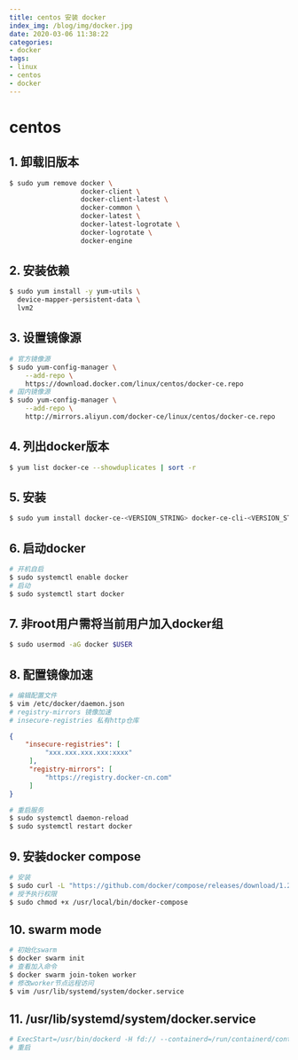 ```yaml
---
title: centos 安装 docker
index_img: /blog/img/docker.jpg
date: 2020-03-06 11:38:22
categories: 
- docker
tags:
- linux
- centos
- docker
---
```

# centos

## 1. 卸载旧版本

   ```bash
   $ sudo yum remove docker \
                     docker-client \
                     docker-client-latest \
                     docker-common \
                     docker-latest \
                     docker-latest-logrotate \
                     docker-logrotate \
                     docker-engine
   ```

## 2. 安装依赖

   ```bash
   $ sudo yum install -y yum-utils \
     device-mapper-persistent-data \
     lvm2
   ```

## 3. 设置镜像源

   ```bash
   # 官方镜像源
   $ sudo yum-config-manager \
       --add-repo \
       https://download.docker.com/linux/centos/docker-ce.repo
   # 国内镜像源
   $ sudo yum-config-manager \
       --add-repo \
       http://mirrors.aliyun.com/docker-ce/linux/centos/docker-ce.repo
   ```
## 4. 列出docker版本
   ```bash
   $ yum list docker-ce --showduplicates | sort -r
   ```
## 5. 安装
   ```bash
   $ sudo yum install docker-ce-<VERSION_STRING> docker-ce-cli-<VERSION_STRING> containerd.io
   ```
## 6. 启动docker
   ```bash
   # 开机自启
   $ sudo systemctl enable docker
   # 启动
   $ sudo systemctl start docker
   ```
## 7. 非root用户需将当前用户加入docker组
   ```bash
   $ sudo usermod -aG docker $USER
   ```
## 8. 配置镜像加速
   ```bash
   # 编辑配置文件
   $ vim /etc/docker/daemon.json
   # registry-mirrors 镜像加速
   # insecure-registries 私有http仓库
   ```
   ```json
   {
       "insecure-registries": [
            "xxx.xxx.xxx.xxx:xxxx"
        ],
        "registry-mirrors": [
            "https://registry.docker-cn.com"
        ]
   }
   ```
   ```bash
   # 重启服务
   $ sudo systemctl daemon-reload
   $ sudo systemctl restart docker
   ```
## 9. 安装docker compose
   ```bash
   # 安装
   $ sudo curl -L "https://github.com/docker/compose/releases/download/1.24.0/docker-compose-$(uname -s)-$(uname -m)" -o /usr/local/bin/docker-compose
   # 授予执行权限
   $ sudo chmod +x /usr/local/bin/docker-compose
   ```
## 10. swarm mode
   ```bash
   # 初始化swarm
   $ docker swarm init
   # 查看加入命令
   $ docker swarm join-token worker
   # 修改worker节点远程访问
   $ vim /usr/lib/systemd/system/docker.service
   ```
## 11. /usr/lib/systemd/system/docker.service
   ```bash
   # ExecStart=/usr/bin/dockerd -H fd:// --containerd=/run/containerd/containerd.sock -H tcp://{本机ip || 内网ip || 0.0.0.0}:2375
   # 重启
   ```
